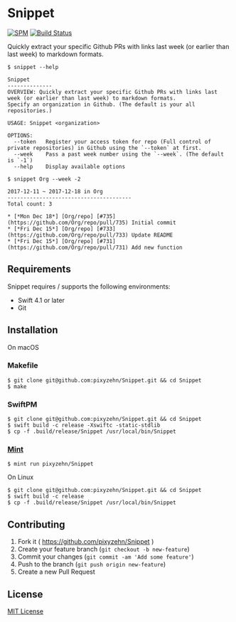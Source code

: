 # Snippet
[![SPM](https://img.shields.io/badge/spm-compatible-brightgreen.svg?style=flat)](https://github.com/apple/swift-package-manager)
[![Build Status](https://travis-ci.org/pixyzehn/Snippet.svg?branch=master)](https://travis-ci.org/pixyzehn/Snippet)

Quickly extract your specific Github PRs with links last week (or earlier than last week) to markdown formats.

```console
$ snippet --help

Snippet
--------------
OVERVIEW: Quickly extract your specific Github PRs with links last week (or earlier than last week) to markdown formats.
Specify an organization in Github. (The default is your all repositories.)

USAGE: Snippet <organization>

OPTIONS:
  --token   Register your access token for repo (Full control of private repositories) in Github using the `--token` at first.
  --week    Pass a past week number using the `--week`. (The default is `-1`)
  --help    Display available options

$ snippet Org --week -2

2017-12-11 ~ 2017-12-18 in Org
---------------------------------------
Total count: 3

* [*Mon Dec 18*] [Org/repo] [#735](https://github.com/Org/repo/pull/735) Initial commit
* [*Fri Dec 15*] [Org/repo] [#733](https://github.com/Org/repo/pull/733) Update README
* [*Fri Dec 15*] [Org/repo] [#731](https://github.com/Org/repo/pull/731) Add new function
```

## Requirements

Snippet requires / supports the following environments:

- Swift 4.1 or later
- Git

## Installation

On macOS

### Makefile

```console
$ git clone git@github.com:pixyzehn/Snippet.git && cd Snippet
$ make
```

### SwiftPM

```console
$ git clone git@github.com:pixyzehn/Snippet.git && cd Snippet
$ swift build -c release -Xswiftc -static-stdlib
$ cp -f .build/release/Snippet /usr/local/bin/Snippet
```

### [Mint](https://github.com/yonaskolb/Mint)
```console
$ mint run pixyzehn/Snippet
```

On Linux

```console
$ git clone git@github.com:pixyzehn/Snippet.git && cd Snippet
$ swift build -c release
$ cp -f .build/release/Snippet /usr/local/bin/Snippet
```

## Contributing

1. Fork it ( https://github.com/pixyzehn/Snippet )
2. Create your feature branch (`git checkout -b new-feature`)
3. Commit your changes (`git commit -am 'Add some feature'`)
4. Push to the branch (`git push origin new-feature`)
5. Create a new Pull Request

## License
[MIT License](https://github.com/pixyzehn/Snippet/blob/master/LICENSE)
